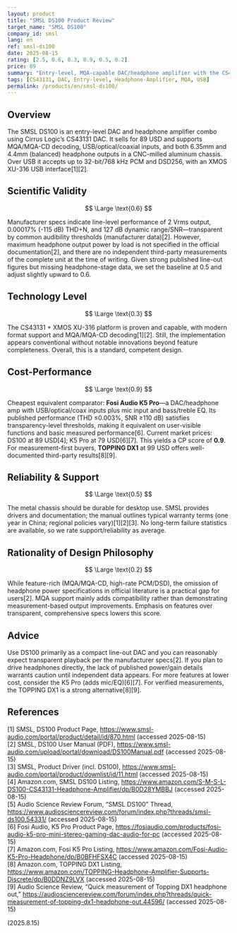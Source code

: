 ```yaml
---
layout: product
title: "SMSL DS100 Product Review"
target_name: "SMSL DS100"
company_id: smsl
lang: en
ref: smsl-ds100
date: 2025-08-15
rating: [2.5, 0.6, 0.3, 0.9, 0.5, 0.2]
price: 89
summary: "Entry-level, MQA-capable DAC/headphone amplifier with the CS43131 chip delivering basic fidelity at a budget price."
tags: [CS43131, DAC, Entry-level, Headphone-Amplifier, MQA, USB]
permalink: /products/en/smsl-ds100/
---
```

## Overview

The SMSL DS100 is an entry-level DAC and headphone amplifier combo using Cirrus Logic’s CS43131 DAC. It sells for 89 USD and supports MQA/MQA-CD decoding, USB/optical/coaxial inputs, and both 6.35mm and 4.4mm (balanced) headphone outputs in a CNC-milled aluminum chassis. Over USB it accepts up to 32-bit/768 kHz PCM and DSD256, with an XMOS XU-316 USB interface[1][2].

## Scientific Validity

$$ \Large \text{0.6} $$

Manufacturer specs indicate line-level performance of 2 Vrms output, 0.00017% (-115 dB) THD+N, and 127 dB dynamic range/SNR—transparent by common audibility thresholds (manufacturer data)[2]. However, maximum headphone output power by load is not specified in the official documentation[2], and there are no independent third-party measurements of the complete unit at the time of writing. Given strong published line-out figures but missing headphone-stage data, we set the baseline at 0.5 and adjust slightly upward to 0.6.

## Technology Level

$$ \Large \text{0.3} $$

The CS43131 + XMOS XU-316 platform is proven and capable, with modern format support and MQA/MQA-CD decoding[1][2]. Still, the implementation appears conventional without notable innovations beyond feature completeness. Overall, this is a standard, competent design.

## Cost-Performance

$$ \Large \text{0.9} $$

Cheapest equivalent comparator: **Fosi Audio K5 Pro**—a DAC/headphone amp with USB/optical/coax inputs plus mic input and bass/treble EQ. Its published performance (THD ≤0.003%, SNR ≥110 dB) satisfies transparency-level thresholds, making it equivalent on user-visible functions and basic measured performance[6]. Current market prices: DS100 at 89 USD[4]; K5 Pro at 79 USD[6][7]. This yields a CP score of **0.9**. For measurement-first buyers, **TOPPING DX1** at 99 USD offers well-documented third-party results[8][9].

## Reliability & Support

$$ \Large \text{0.5} $$

The metal chassis should be durable for desktop use. SMSL provides drivers and documentation; the manual outlines typical warranty terms (one year in China; regional policies vary)[1][2][3]. No long-term failure statistics are available, so we rate support/reliability as average.

## Rationality of Design Philosophy

$$ \Large \text{0.2} $$

While feature-rich (MQA/MQA-CD, high-rate PCM/DSD), the omission of headphone power specifications in official literature is a practical gap for users[2]. MQA support mainly adds compatibility rather than demonstrating measurement-based output improvements. Emphasis on features over transparent, comprehensive specs lowers this score.

## Advice

Use DS100 primarily as a compact line-out DAC and you can reasonably expect transparent playback per the manufacturer specs[2]. If you plan to drive headphones directly, the lack of published power/gain details warrants caution until independent data appears. For more features at lower cost, consider the K5 Pro (adds mic/EQ)[6][7]. For verified measurements, the TOPPING DX1 is a strong alternative[8][9].

## References

[1] SMSL, DS100 Product Page, https://www.smsl-audio.com/portal/product/detail/id/870.html (accessed 2025-08-15)  
[2] SMSL, DS100 User Manual (PDF), https://www.smsl-audio.com/upload/portal/download/DS100Manual.pdf (accessed 2025-08-15)  
[3] SMSL, Product Driver (incl. DS100), https://www.smsl-audio.com/portal/product/downlist/id/11.html (accessed 2025-08-15)  
[4] Amazon.com, SMSL DS100 Listing, https://www.amazon.com/S-M-S-L-DS100-CS43131-Headphone-Amplifier/dp/B0D28YMBBJ (accessed 2025-08-15)  
[5] Audio Science Review Forum, “SMSL DS100” Thread, https://www.audiosciencereview.com/forum/index.php?threads/smsl-ds100.54331/ (accessed 2025-08-15)  
[6] Fosi Audio, K5 Pro Product Page, https://fosiaudio.com/products/fosi-audio-k5-pro-mini-stereo-gaming-dac-audio-for-pc (accessed 2025-08-15)  
[7] Amazon.com, Fosi K5 Pro Listing, https://www.amazon.com/Fosi-Audio-K5-Pro-Headphone/dp/B0BFHFSX4C (accessed 2025-08-15)  
[8] Amazon.com, TOPPING DX1 Listing, https://www.amazon.com/TOPPING-Headphone-Amplifier-Supports-Discrete/dp/B0DDNZ9LVX (accessed 2025-08-15)  
[9] Audio Science Review, “Quick measurement of Topping DX1 headphone out,” https://audiosciencereview.com/forum/index.php?threads/quick-measurement-of-topping-dx1-headphone-out.44596/ (accessed 2025-08-15)

(2025.8.15)

